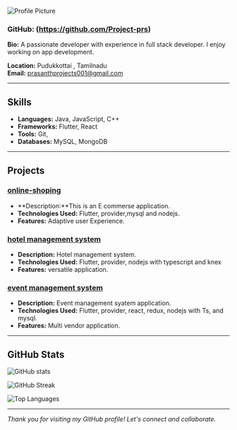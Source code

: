 ![Profile Picture](https://avatars.githubusercontent.com/your-username)

### GitHub: (https://github.com/Project-prs)

**Bio:** A passionate developer with experience in full stack developer. I enjoy working on app development.

**Location:** Pudukkottai , Tamilnadu  
**Email:** prasanthprojects001@gmail.com

---

## Skills
- **Languages:** Java, JavaScript, C++
- **Frameworks:** Flutter, React
- **Tools:** Git,
- **Databases:** MySQL, MongoDB

---

## Projects

### [online-shoping](https://github.com/Project-prs/online_shoping)
- **Description:**This is an E commerse application.
- **Technologies Used:** Flutter, provider,mysql and nodejs.
- **Features:** Adaptive user Experience.

### [hotel management system](https://github.com/Project-prs/prestige)
- **Description:** Hotel management system.
- **Technologies Used:** Flutter, provider, nodejs  with typescript and knex
- **Features:** versatile application.

### [event management system](https://github.com/Project-prs/evently)
- **Description:** Event management syatem application.
- **Technologies Used:** Flutter, provider, react, redux, nodejs with Ts, and mysql.
- **Features:** Multi vendor application.

---

## GitHub Stats

![GitHub stats](https://github-readme-stats.vercel.app/api?username=your-username&show_icons=true&theme=radical)

![GitHub Streak](https://github-readme-streak-stats.herokuapp.com/?user=your-username&theme=radical)

![Top Languages](https://github-readme-stats.vercel.app/api/top-langs/?username=your-username&layout=compact&theme=radical)


---

*Thank you for visiting my GitHub profile! Let's connect and collaborate.*
